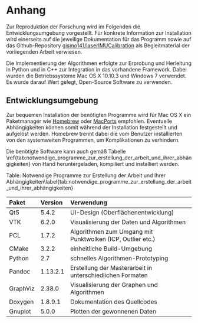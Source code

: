 # Anhang

Zur Reproduktion der Forschung wird im Folgenden die Entwicklungsumgebung vorgestellt. Für konkrete Information zur Installation wird einerseits auf die jeweilige Dokumentation für das Programm sowie auf das Github-Repository [gismo141/laserIMUCalibration](https://github.com/gismo141/laserIMUCalibration) als Begleitmaterial der vorliegenden Arbeit verwiesen.

Die Implementierung der Algorithmen erfolgte zur Erprobung und Herleitung in Python und in C++ zur Integration in das vorhandene Framework. Dabei wurden die Betriebssysteme Mac OS X 10.10.3 und Windows 7 verwendet. Es wurde darauf Wert gelegt, Open-Source Software zu verwenden.

## Entwicklungsumgebung

Zur bequemen Installation der benötigten Programme wird für Mac OS X ein Paketmanager wie [Homebrew](http://brew.sh) oder [MacPorts](https://www.macports.org) empfohlen. Eventuelle Abhängigkeiten können somit während der Installation festgestellt und aufgelöst werden. Homebrew trennt dabei die vom Benutzer installierten von den systemweiten Programmen, um Komplikationen zu verhindern.

Die benötigte Software kann auch gemäß Tabelle \ref{tab:notwendige_programme_zur_erstellung_der_arbeit_und_ihrer_abhängigkeiten} von Hand heruntergeladen, kompiliert und installiert werden.

Table: Notwendige Programme zur Erstellung der Arbeit und Ihrer Abhängigkeiten\label{tab:notwendige_programme_zur_erstellung_der_arbeit_und_ihrer_abhängigkeiten}

| Paket    | Version  | Verwendung                                                 |
| :---     | :-----   | :----                                                      |
| Qt5      | 5.4.2    | UI-Design (Oberflächenentwicklung)                         |
| VTK      | 6.2.0    | Visualisierung der Daten und Algorithmen                   |
| PCL      | 1.7.2    | Algorithmen zum Umgang mit Punktwolken (ICP, Outlier etc.) |
| CMake    | 3.2.2    | einheitliche Build-Umgebung                                |
| Python   | 2.7      | schnelles Algorithmen-Prototyping                          |
| Pandoc   | 1.13.2.1 | Erstellung der Masterarbeit in unterschiedlichen Formaten  |
| GraphViz | 2.38.0   | Visualisierung der Graphen und Algorithmen                 |
| Doxygen  | 1.8.9.1  | Dokumentation des Quellcodes                               |
| Gnuplot  | 5.0.0    | Plotten der gewonnenen Daten                               |
